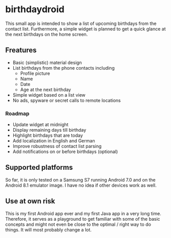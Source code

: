 # birthdaydroid

This small app is intended to show a list of upcoming birthdays from the
contact list. Furthermore, a simple widget is planned to get a quick glance
at the next birthdays on the home screen.

## Freatures

* Basic (simplistic) material design
* List birthdays from the phone contacts including
  * Profile picture
  * Name
  * Date
  * Age at the next birthday
* Simple widget based on a list view
* No ads, spyware or secret calls to remote locations

### Roadmap

* Update widget at midnight
* Display remaining days till birthday
* Highlight birthdays that are today
* Add localization in English and German
* Improve robustness of contact list parsing
* Add notifications on or before birthdays (optional)

## Supported platforms

So far, it is only tested on a Samsung S7 running Android 7.0 and on the
Android 8.1 emulator image. I have no idea if other devices work as well.

## Use at own risk

This is my first Android app ever and my first Java app in a very long time.
Therefore, it serves as a playground to get familiar with some of the basic
concepts and might not even be close to the optimal / right way to do things.
It will most probably change a lot.
